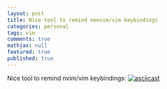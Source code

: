 ```yaml
---
layout: post
title: Nice tool to remind neovim/vim keybindings
categories: personal
tags: vim
comments: true
mathjax: null
featured: true
published: true
---
```


Nice tool to remind nvim/vim keybindings:
[![asciicast](https://asciinema.org/a/104572.png)](https://asciinema.org/a/104572)


